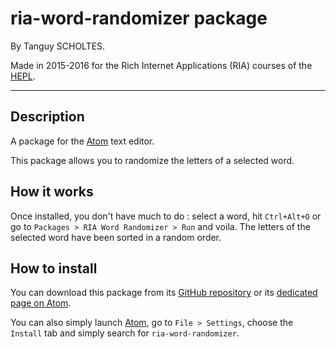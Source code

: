 # ria-word-randomizer package

By Tanguy SCHOLTES.

Made in 2015-2016 for the Rich Internet Applications (RIA) courses of the [HEPL](http://www.provincedeliege.be/hauteecole).

* * *

## Description

A package for the [Atom](https://atom.io/) text editor.

This package allows you to randomize the letters of a selected word.

## How it works

Once installed, you don't have much to do : select a word, hit `Ctrl+Alt+O` or go to `Packages > RIA Word Randomizer > Run` and voila. The letters of the selected word have been sorted in a random order.

## How to install

You can download this package from its [GitHub repository](https://github.com/TanguyScholtes/RIA-word-randomizer) or its [dedicated page on Atom](https://atom.io/packages/ria-word-randomizer).

You can also simply launch [Atom](https://atom.io/), go to `File > Settings`, choose the `Install` tab and simply search for `ria-word-randomizer`.
